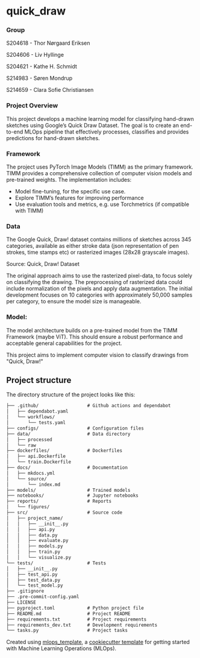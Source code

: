 # quick_draw
### Group
S204618 - Thor Nørgaard Eriksen

S204606 - Liv Hyllinge

S204621 - Kathe H. Schmidt 

S214983 - Søren Mondrup

S214659 - Clara Sofie Christiansen

### Project Overview
This project develops a machine learning model for classifying hand-drawn sketches using Google’s Quick Draw Dataset. The goal is to create an end-to-end MLOps pipeline that effectively processes, classifies and provides predictions for hand-drawn sketches. 

### Framework
The project uses PyTorch Image Models (TIMM) as the primary framework. TIMM provides a comprehensive collection of computer vision models and pre-trained weights. 
The implementation includes:
* Model fine-tuning, for the specific use case. 
* Explore TIMM’s features for improving performance
* Use evaluation tools and metrics, e.g. use Torchmetrics (if compatible with TIMM)

### Data
The Google Quick, Draw! dataset contains millions of sketches across 345 categories, available as either stroke data (json representation of pen strokes, time stamps etc) or rasterized images (28x28 grayscale images). 

Source: Quick, Draw! Dataset

The original approach aims to use the rasterized pixel-data, to focus solely on classifying the drawing. The preprocessing of rasterized data could include normalization of the pixels and apply data augmentation. 
The initial development focuses on 10 categories with approximately 50,000 samples per category, to ensure the model size is manageable. 


### Model:
The model architecture builds on a pre-trained model from the TIMM Framework (maybe ViT). This should ensure a robust performance and acceptable general capabilities for the project.

This project aims to implement computer vision to classify drawings from "Quick, Draw!"


















## Project structure

The directory structure of the project looks like this:
```txt
├── .github/                  # Github actions and dependabot
│   ├── dependabot.yaml
│   └── workflows/
│       └── tests.yaml
├── configs/                  # Configuration files
├── data/                     # Data directory
│   ├── processed
│   └── raw
├── dockerfiles/              # Dockerfiles
│   ├── api.Dockerfile
│   └── train.Dockerfile
├── docs/                     # Documentation
│   ├── mkdocs.yml
│   └── source/
│       └── index.md
├── models/                   # Trained models
├── notebooks/                # Jupyter notebooks
├── reports/                  # Reports
│   └── figures/
├── src/                      # Source code
│   ├── project_name/
│   │   ├── __init__.py
│   │   ├── api.py
│   │   ├── data.py
│   │   ├── evaluate.py
│   │   ├── models.py
│   │   ├── train.py
│   │   └── visualize.py
└── tests/                    # Tests
│   ├── __init__.py
│   ├── test_api.py
│   ├── test_data.py
│   └── test_model.py
├── .gitignore
├── .pre-commit-config.yaml
├── LICENSE
├── pyproject.toml            # Python project file
├── README.md                 # Project README
├── requirements.txt          # Project requirements
├── requirements_dev.txt      # Development requirements
└── tasks.py                  # Project tasks
```


Created using [mlops_template](https://github.com/SkafteNicki/mlops_template),
a [cookiecutter template](https://github.com/cookiecutter/cookiecutter) for getting
started with Machine Learning Operations (MLOps).
